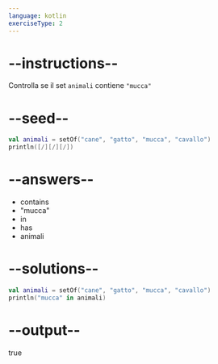 ```yaml
---
language: kotlin
exerciseType: 2
---
```


# --instructions--

Controlla se il set `animali` contiene `"mucca"`

# --seed--

```kotlin
val animali = setOf("cane", "gatto", "mucca", "cavallo")
println([/][/][/])
```

# --answers--

- contains
- "mucca"
-  in 
-  has 
- animali

# --solutions--

```kotlin
val animali = setOf("cane", "gatto", "mucca", "cavallo")
println("mucca" in animali)
```

# --output--

true
